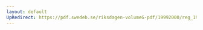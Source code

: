 ```yaml
---
layout: default
UpRedirect: https://pdf.swedeb.se/riksdagen-volumeG-pdf/19992000/reg_19992000/reg_19992000_0524.pdf
---
```

